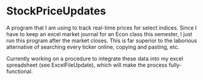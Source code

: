 # StockPriceUpdates
A program that I am using to track real-time prices for select indices. Since I have to keep an excel market journal for an Econ class this semester, I just run this program after the market closes. This is far superior to the laborious alternative of searching every ticker online, copying and pasting, etc.

Currently working on a procedure to integrate these data into my excel spreadsheet (see ExcelFileUpdate), which will make the process fully-functional.
